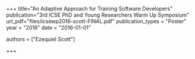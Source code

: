 +++
title="An Adaptive Approach for Training Software Developers"
publication="3rd ICSE PhD and Young Researchers Warm Up Symposium"
url_pdf="files/icsewp2016-scott-FINAL.pdf"
publication_types = "Poster"
year = "2016"
date = "2016-01-01"

authors = ["Ezequiel Scott"]

+++